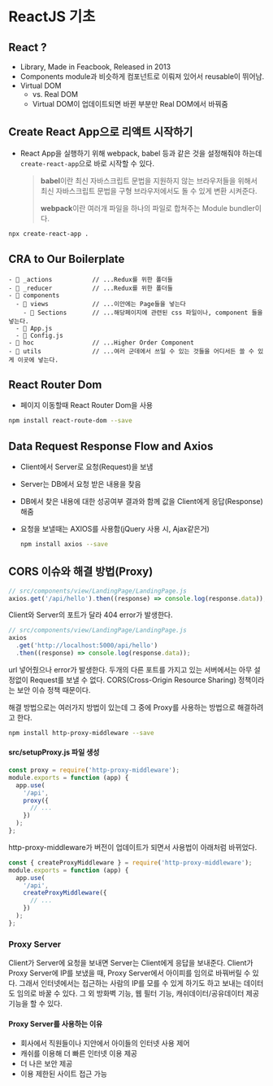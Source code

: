 # ReactJS 기초

## React ?

- Library, Made in Feacbook, Released in 2013
- Components module과 비슷하게 컴포넌트로 이뤄져 있어서 reusable이 뛰어남.
- Virtual DOM
  - vs. Real DOM
  - Virtual DOM이 업데이트되면 바뀐 부분만 Real DOM에서 바꿔줌

## Create React App으로 리액트 시작하기

- React App을 실행하기 위해 webpack, babel 등과 같은 것을 설정해줘야 하는데 `create-react-app`으로 바로 시작할 수 있다.
  > **babel**이란 최신 자바스크립트 문법을 지원하지 않는 브라우저들을 위해서 최신 자바스크립트 문법을 구형 브라우저에서도 돌 수 있게 변환 시켜준다.
  >
  > **webpack**이란 여러개 파일을 하나의 파일로 합쳐주는 Module bundler이다.

```bash
npx create-react-app .
```

## CRA to Our Boilerplate

```
- 📂 _actions           // ...Redux를 위한 폴더들
- 📂 _reducer           // ...Redux를 위한 폴더들
- 📂 components
  - 📂 views            // ...이안에는 Page들을 넣는다
    - 📂 Sections       // ...해당페이지에 관련된 css 파일이나, component 들을 넣는다.
  - 📄 App.js
  - 📄 Config.js
- 📂 hoc                // ...Higher Order Component
- 📂 utils              // ...여러 군데에서 쓰일 수 있는 것들을 어디서든 쓸 수 있게 이곳에 넣는다.
```

## React Router Dom

- 페이지 이동할때 React Router Dom을 사용

```bash
npm install react-route-dom --save
```

## Data Request Response Flow and Axios

- Client에서 Server로 요청(Request)을 보냄
- Server는 DB에서 요청 받은 내용을 찾음
- DB에서 찾은 내용에 대한 성공여부 결과와 함께 값을 Client에게 응답(Response)해줌
- 요청을 보낼때는 AXIOS를 사용함(jQuery 사용 시, Ajax같은거)

  ```bash
  npm install axios --save
  ```

## CORS 이슈와 해결 방법(Proxy)

```js
// src/components/view/LandingPage/LandingPage.js
axios.get('/api/hello').then((response) => console.log(response.data));
```

Client와 Server의 포트가 달라 404 error가 발생한다.

```js
// src/components/view/LandingPage/LandingPage.js
axios
  .get('http://localhost:5000/api/hello')
  .then((response) => console.log(response.data));
```

url 넣어줬으나 error가 발생한다.
두개의 다른 포트를 가지고 있는 서버에서는 아무 설정없이 Request를 보낼 수 없다.
CORS(Cross-Origin Resource Sharing) 정책이라는 보안 이슈 정책 때문이다.

해결 방법으로는 여러가지 방법이 있는데 그 중에 Proxy를 사용하는 방법으로 해결하려고 한다.

```bash
npm install http-proxy-middleware --save
```

#### src/setupProxy.js 파일 생성

```js
const proxy = require('http-proxy-middleware');
module.exports = function (app) {
  app.use(
    '/api',
    proxy({
      // ...
    })
  );
};
```

http-proxy-middleware가 버전이 업데이트가 되면서 사용법이 아래처럼 바뀌었다.

```js
const { createProxyMiddleware } = require('http-proxy-middleware');
module.exports = function (app) {
  app.use(
    '/api',
    createProxyMiddleware({
      // ...
    })
  );
};
```

### Proxy Server

Client가 Server에 요청을 보내면 Server는 Client에게 응답을 보내준다.
Client가 Proxy Server에 IP를 보냈을 때, Proxy Server에서 아이피를 임의로 바꿔버릴 수 있다. 그래서 인터넷에서는 접근하는 사람의 IP를 모를 수 있게 하기도 하고 보내는 데이터도 임의로 바꿀 수 있다.
그 외 방화벽 기능, 웹 필터 기능, 캐쉬데이터/공유데이터 제공 기능을 할 수 있다.

#### Proxy Server를 사용하는 이유

- 회사에서 직원들이나 지안에서 아이들의 인터넷 사용 제어
- 캐쉬를 이용해 더 빠른 인터넷 이용 제공
- 더 나은 보안 제공
- 이용 제한된 사이트 접근 가능
